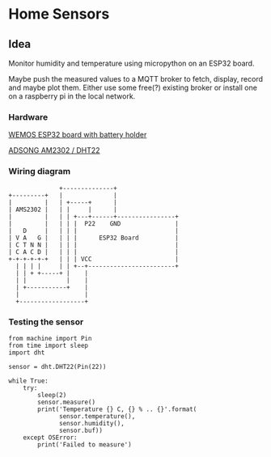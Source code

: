 # Home Sensors

## Idea

Monitor humidity and temperature using micropython on an ESP32 board.

Maybe push the measured values to a MQTT broker to fetch, display, record
and maybe plot them. Either use some free(?) existing broker or install one on a
raspberry pi in the local network.

### Hardware

[WEMOS ESP32 board with battery holder](http://www.raspberrypiwiki.com/index.php/WEMOS_ESP32_Board_with_18650_Battery_Holder)

[ADSONG AM2302 / DHT22](https://learn.adafruit.com/dht)


### Wiring diagram

```
              +--------------+
+---------+   |              |
|         |   | +-----+      |
| AMS2302 |   | |     |      |
|         |   | | +---+------+----------------+
|         |   | | |  P22    GND               |
|   D     |   | | |                           |
| V A   G |   | | |      ESP32 Board          |
| C T N N |   | | |                           |
| C A C D |   | | |                           |
+-+-+-+-+-+   | | | VCC                       |
  | | | |     | | +--+------------------------+
  | | + +-----+ |    |
  | |           |    |
  | +-----------+    |
  |                  |
  +------------------+
```


### Testing the sensor


```
from machine import Pin
from time import sleep
import dht

sensor = dht.DHT22(Pin(22))

while True:
    try:
        sleep(2)
        sensor.measure()
        print('Temperature {} C, {} % .. {}'.format(
              sensor.temperature(),
              sensor.humidity(),
              sensor.buf))
    except OSError:
        print('Failed to measure')
```
